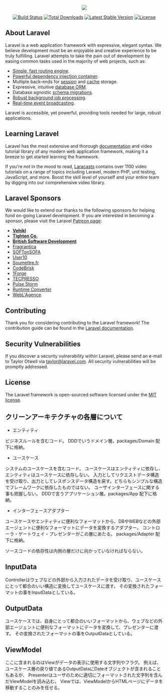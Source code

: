 <p align="center"><img src="https://laravel.com/assets/img/components/logo-laravel.svg"></p>

<p align="center">
<a href="https://travis-ci.org/laravel/framework"><img src="https://travis-ci.org/laravel/framework.svg" alt="Build Status"></a>
<a href="https://packagist.org/packages/laravel/framework"><img src="https://poser.pugx.org/laravel/framework/d/total.svg" alt="Total Downloads"></a>
<a href="https://packagist.org/packages/laravel/framework"><img src="https://poser.pugx.org/laravel/framework/v/stable.svg" alt="Latest Stable Version"></a>
<a href="https://packagist.org/packages/laravel/framework"><img src="https://poser.pugx.org/laravel/framework/license.svg" alt="License"></a>
</p>

## About Laravel

Laravel is a web application framework with expressive, elegant syntax. We believe development must be an enjoyable and creative experience to be truly fulfilling. Laravel attempts to take the pain out of development by easing common tasks used in the majority of web projects, such as:

- [Simple, fast routing engine](https://laravel.com/docs/routing).
- [Powerful dependency injection container](https://laravel.com/docs/container).
- Multiple back-ends for [session](https://laravel.com/docs/session) and [cache](https://laravel.com/docs/cache) storage.
- Expressive, intuitive [database ORM](https://laravel.com/docs/eloquent).
- Database agnostic [schema migrations](https://laravel.com/docs/migrations).
- [Robust background job processing](https://laravel.com/docs/queues).
- [Real-time event broadcasting](https://laravel.com/docs/broadcasting).

Laravel is accessible, yet powerful, providing tools needed for large, robust applications.

## Learning Laravel

Laravel has the most extensive and thorough [documentation](https://laravel.com/docs) and video tutorial library of any modern web application framework, making it a breeze to get started learning the framework.

If you're not in the mood to read, [Laracasts](https://laracasts.com) contains over 1100 video tutorials on a range of topics including Laravel, modern PHP, unit testing, JavaScript, and more. Boost the skill level of yourself and your entire team by digging into our comprehensive video library.

## Laravel Sponsors

We would like to extend our thanks to the following sponsors for helping fund on-going Laravel development. If you are interested in becoming a sponsor, please visit the Laravel [Patreon page](https://patreon.com/taylorotwell):

- **[Vehikl](https://vehikl.com/)**
- **[Tighten Co.](https://tighten.co)**
- **[British Software Development](https://www.britishsoftware.co)**
- [Fragrantica](https://www.fragrantica.com)
- [SOFTonSOFA](https://softonsofa.com/)
- [User10](https://user10.com)
- [Soumettre.fr](https://soumettre.fr/)
- [CodeBrisk](https://codebrisk.com)
- [1Forge](https://1forge.com)
- [TECPRESSO](https://tecpresso.co.jp/)
- [Pulse Storm](http://www.pulsestorm.net/)
- [Runtime Converter](http://runtimeconverter.com/)
- [WebL'Agence](https://weblagence.com/)

## Contributing

Thank you for considering contributing to the Laravel framework! The contribution guide can be found in the [Laravel documentation](https://laravel.com/docs/contributions).

## Security Vulnerabilities

If you discover a security vulnerability within Laravel, please send an e-mail to Taylor Otwell via [taylor@laravel.com](mailto:taylor@laravel.com). All security vulnerabilities will be promptly addressed.

## License

The Laravel framework is open-sourced software licensed under the [MIT license](https://opensource.org/licenses/MIT).


## クリーンアーキテクチャの各層について

- エンティティ

ビジネスルールを含むコード。
DDDでいうドメイン層。packages/Domain 配下に格納。

- ユースケース

システムのユースケースを含むコード。
ユースケースはエンティティに依存し、エンティティはユースケースに依存しない。
入力としてリクエストデータ構造を受け取り、出力としてレスポンスデータ構造を戻す。どちらもシンプルな構造でフレームワークに依存したものではない。
ユーザインターフェースに関する事も把握しない。
DDDで言うアプリケーション層。packages/App 配下に格納。

- インターフェースアダプター

ユースケースやエンティティに便利なフォーマットから、DBやWEBなどの外部エージェントに便利なフォーマットにデータを変換するアダプター。
コントローラ・ゲートウェイ・プレゼンターがこの層にあたる。
packages/Adapter 配下に格納。

ソースコードの依存性は内側の層だけに向かっていなければならない。

## InputData
Controllerはウェブなどの外部から入力されたデータを受け取り、ユースケースにとって都合のいい構造に変換してユースケースに渡す。
その変換されたフォーマットの事をInputDataとしている。

## OutputData
ユースケースでは、自身にとって都合のいいフォーマットから、ウェブなどの外部エージェントに便利なフォーマットにデータを変換して、プレゼンターに渡す。
その変換されたフォーマットの事をOutputDataとしている。

## ViewModel
ここに含まれるのはViewがデータの表示に使用する文字列やフラグ。
例えば、ユースケース層の戻り値であるOutputDataにDateオブジェクトが含まれることもあるが、
Presenterはユーザのために適切にフォーマットされた文字列を含んだViewModelを読み込む。
Viewでは、ViewModelからHTMLページにデータを移動することのみを任せる。
